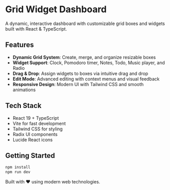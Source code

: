 # Grid Widget Dashboard

A dynamic, interactive dashboard with customizable grid boxes and widgets built with React & TypeScript.

## Features

- **Dynamic Grid System**: Create, merge, and organize resizable boxes
- **Widget Support**: Clock, Pomodoro timer, Notes, Todo, Music player, and Radio
- **Drag & Drop**: Assign widgets to boxes via intuitive drag and drop
- **Edit Mode**: Advanced editing with context menus and visual feedback
- **Responsive Design**: Modern UI with Tailwind CSS and smooth animations

## Tech Stack

- React 19 + TypeScript
- Vite for fast development
- Tailwind CSS for styling
- Radix UI components
- Lucide React icons

## Getting Started

```bash
npm install
npm run dev
```

Built with ❤️ using modern web technologies.

